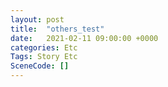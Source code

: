 ```yaml
---
layout: post
title:  "others_test"
date:   2021-02-11 09:00:00 +0000
categories: Etc
Tags: Story Etc
SceneCode: []
---
```

